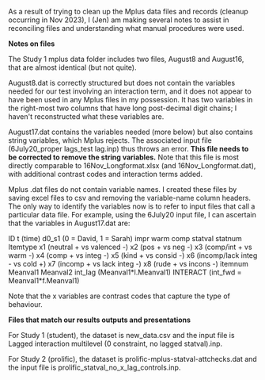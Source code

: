 As a result of trying to clean up the Mplus data files and records (cleanup occurring in Nov 2023), I (Jen) am making several notes to assist in reconciling files and understanding what manual procedures were used.

**Notes on files**

The Study 1 mplus data folder includes two files, August8 and August16, that are almost identical (but not quite). 

August8.dat is correctly structured but does not contain the variables needed for our test involving an interaction term, and it does not appear to have been used in any Mplus files in my possession. It has two variables in the right-most two columns that have long post-decimal digit chains; I haven't reconstructed what these variables are.

August17.dat contains the variables needed (more below) but also contains string variables, which Mplus rejects. The associated input file (6July20\_proper lags\_test lag.inp) thus throws an error. **This file needs to be corrected to remove the string variables.** Note that this file is most directly comparable to 16Nov\_Longformat.xlsx (and 16Nov\_Longformat.dat), with additional contrast codes and interaction terms added.

Mplus .dat files do not contain variable names. I created these files by saving excel files to csv and removing the variable-name column headers. The only way to identify the variables now is to refer to input files that call a particular data file. For example, using the 6July20 input file, I can ascertain that the variables in August17.dat are:

ID
t (time)
d0\_s1 (0 = David, 1 = Sarah)
impr
warm
comp
statval
statnum
Itemtype
x1 (neutral + vs valenced -)
x2 (pos + vs neg -)
x3 (comp/int + vs warm -)
x4 (comp + vs integ -)
x5 (kind + vs consid -)
x6 (incomp/lack integ - vs cold +)
x7 (incomp + vs lack integ -)
x8 (rude + vs incons -)
itemnum
Meanval1
Meanval2
int\_lag (Meanval1\*l.Meanval1)
INTERACT (int_fwd = Meanval1*f.Meanval1)


Note that the x variables are contrast codes that capture the type of behaviour.

**Files that match our results outputs and presentations**

For Study 1 (student), the dataset is new\_data.csv and the input file is Lagged interaction multilevel (0 constraint, no lagged statval).inp.

For Study 2 (prolific), the dataset is prolific-mplus-statval-attchecks.dat and the input file is prolific\_statval\_no\_x\_lag\_controls.inp.